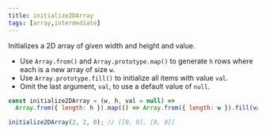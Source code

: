 ```yaml
---
title: initialize2DArray
tags: [array,intermediate]
---
```


Initializes a 2D array of given width and height and value.

- Use `Array.from()` and `Array.prototype.map()` to generate `h` rows where each is a new array of size `w`.
- Use `Array.prototype.fill()` to initialize all items with value `val`.
- Omit the last argument, `val`, to use a default value of `null`.

```js
const initialize2DArray = (w, h, val = null) =>
  Array.from({ length: h }).map(() => Array.from({ length: w }).fill(val));
```

```js
initialize2DArray(2, 2, 0); // [[0, 0], [0, 0]]
```
